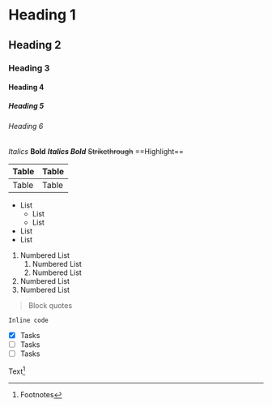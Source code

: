 # Heading 1
## Heading 2
### Heading 3
#### Heading 4
##### Heading 5
###### Heading 6

*Italics*
**Bold**
***Italics Bold***
~~Strikethrough~~
==Highlight==

Table | Table
--- | ---
Table | Table

- List
	- List
	- List
- List
- List

1. Numbered List
	1. Numbered List
	2. Numbered List
2. Numbered List
3. Numbered List

> Block quotes

`Inline code`

- [x] Tasks
- [ ] Tasks
- [ ] Tasks

Text[^1]

[^1]: Footnotes